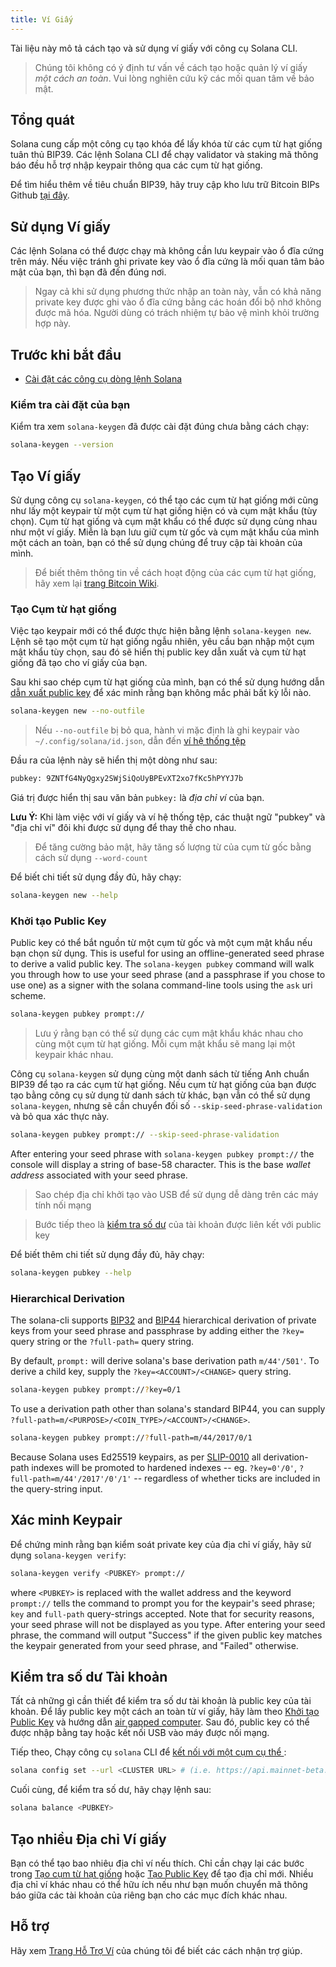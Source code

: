 ```yaml
---
title: Ví Giấy
---
```


Tài liệu này mô tả cách tạo và sử dụng ví giấy với công cụ Solana CLI.

> Chúng tôi không có ý định tư vấn về cách tạo hoặc quản lý ví giấy _một cách an toàn_. Vui lòng nghiên cứu kỹ các mối quan tâm về bảo mật.

## Tổng quát

Solana cung cấp một công cụ tạo khóa để lấy khóa từ các cụm từ hạt giống tuân thủ BIP39. Các lệnh Solana CLI để chạy validator và staking mã thông báo đều hỗ trợ nhập keypair thông qua các cụm từ hạt giống.

Để tìm hiểu thêm về tiêu chuẩn BIP39, hãy truy cập kho lưu trữ Bitcoin BIPs Github [tại đây](https://github.com/bitcoin/bips/blob/master/bip-0039.mediawiki).

## Sử dụng Ví giấy

Các lệnh Solana có thể được chạy mà không cần lưu keypair vào ổ đĩa cứng trên máy. Nếu việc tránh ghi private key vào ổ đĩa cứng là mối quan tâm bảo mật của bạn, thì bạn đã đến đúng nơi.

> Ngay cả khi sử dụng phương thức nhập an toàn này, vẫn có khả năng private key được ghi vào ổ đĩa cứng bằng các hoán đổi bộ nhớ không được mã hóa. Người dùng có trách nhiệm tự bảo vệ mình khỏi trường hợp này.

## Trước khi bắt đầu

- [Cài đặt các công cụ dòng lệnh Solana](../cli/install-solana-cli-tools.md)

### Kiểm tra cài đặt của bạn

Kiểm tra xem `solana-keygen` đã được cài đặt đúng chưa bằng cách chạy:

```bash
solana-keygen --version
```

## Tạo Ví giấy

Sử dụng công cụ `solana-keygen`, có thể tạo các cụm từ hạt giống mới cũng như lấy một keypair từ một cụm từ hạt giống hiện có và cụm mật khẩu (tùy chọn). Cụm từ hạt giống và cụm mật khẩu có thể được sử dụng cùng nhau như một ví giấy. Miễn là bạn lưu giữ cụm từ gốc và cụm mật khẩu của mình một cách an toàn, bạn có thể sử dụng chúng để truy cập tài khoản của mình.

> Để biết thêm thông tin về cách hoạt động của các cụm từ hạt giống, hãy xem lại [trang Bitcoin Wiki](https://en.bitcoin.it/wiki/Seed_phrase).

### Tạo Cụm từ hạt giống

Việc tạo keypair mới có thể được thực hiện bằng lệnh `solana-keygen new`. Lệnh sẽ tạo một cụm từ hạt giống ngẫu nhiên, yêu cầu bạn nhập một cụm mật khẩu tùy chọn, sau đó sẽ hiển thị public key dẫn xuất và cụm từ hạt giống đã tạo cho ví giấy của bạn.

Sau khi sao chép cụm từ hạt giống của mình, bạn có thể sử dụng hướng dẫn [dẫn xuất public key](#public-key-derivation) để xác minh rằng bạn không mắc phải bất kỳ lỗi nào.

```bash
solana-keygen new --no-outfile
```

> Nếu `--no-outfile` bị bỏ qua, hành vi mặc định là ghi keypair vào `~/.config/solana/id.json`, dẫn đến [ví hệ thống tệp](file-system-wallet.md)

Đầu ra của lệnh này sẽ hiển thị một dòng như sau:

```bash
pubkey: 9ZNTfG4NyQgxy2SWjSiQoUyBPEvXT2xo7fKc5hPYYJ7b
```

Giá trị được hiển thị sau văn bản `pubkey:` là _địa chỉ ví_ của bạn.

**Lưu Ý:** Khi làm việc với ví giấy và ví hệ thống tệp, các thuật ngữ "pubkey" và "địa chỉ ví" đôi khi được sử dụng để thay thế cho nhau.

> Để tăng cường bảo mật, hãy tăng số lượng từ của cụm từ gốc bằng cách sử dụng `--word-count`

Để biết chi tiết sử dụng đầy đủ, hãy chạy:

```bash
solana-keygen new --help
```

### Khởi tạo Public Key

Public key có thể bắt nguồn từ một cụm từ gốc và một cụm mật khẩu nếu bạn chọn sử dụng. This is useful for using an offline-generated seed phrase to derive a valid public key. The `solana-keygen pubkey` command will walk you through how to use your seed phrase (and a passphrase if you chose to use one) as a signer with the solana command-line tools using the `ask` uri scheme.

```bash
solana-keygen pubkey prompt://
```

> Lưu ý rằng bạn có thể sử dụng các cụm mật khẩu khác nhau cho cùng một cụm từ hạt giống. Mỗi cụm mật khẩu sẽ mang lại một keypair khác nhau.

Công cụ `solana-keygen` sử dụng cùng một danh sách từ tiếng Anh chuẩn BIP39 để tạo ra các cụm từ hạt giống. Nếu cụm từ hạt giống của bạn được tạo bằng công cụ sử dụng từ danh sách từ khác, bạn vẫn có thể sử dụng `solana-keygen`, nhưng sẽ cần chuyển đối số `--skip-seed-phrase-validation` và bỏ qua xác thực này.

```bash
solana-keygen pubkey prompt:// --skip-seed-phrase-validation
```

After entering your seed phrase with `solana-keygen pubkey prompt://` the console will display a string of base-58 character. This is the base _wallet address_ associated with your seed phrase.

> Sao chép địa chỉ khởi tạo vào USB để sử dụng dễ dàng trên các máy tính nối mạng

> Bước tiếp theo là [kiểm tra số dư](#checking-account-balance) của tài khoản được liên kết với public key

Để biết thêm chi tiết sử dụng đầy đủ, hãy chạy:

```bash
solana-keygen pubkey --help
```

### Hierarchical Derivation

The solana-cli supports [BIP32](https://github.com/bitcoin/bips/blob/master/bip-0032.mediawiki) and [BIP44](https://github.com/bitcoin/bips/blob/master/bip-0044.mediawiki) hierarchical derivation of private keys from your seed phrase and passphrase by adding either the `?key=` query string or the `?full-path=` query string.

By default, `prompt:` will derive solana's base derivation path `m/44'/501'`. To derive a child key, supply the `?key=<ACCOUNT>/<CHANGE>` query string.

```bash
solana-keygen pubkey prompt://?key=0/1
```

To use a derivation path other than solana's standard BIP44, you can supply `?full-path=m/<PURPOSE>/<COIN_TYPE>/<ACCOUNT>/<CHANGE>`.

```bash
solana-keygen pubkey prompt://?full-path=m/44/2017/0/1
```

Because Solana uses Ed25519 keypairs, as per [SLIP-0010](https://github.com/satoshilabs/slips/blob/master/slip-0010.md) all derivation-path indexes will be promoted to hardened indexes -- eg. `?key=0'/0'`, `?full-path=m/44'/2017'/0'/1'` -- regardless of whether ticks are included in the query-string input.

## Xác minh Keypair

Để chứng minh rằng bạn kiểm soát private key của địa chỉ ví giấy, hãy sử dụng `solana-keygen verify`:

```bash
solana-keygen verify <PUBKEY> prompt://
```

where `<PUBKEY>` is replaced with the wallet address and the keyword `prompt://` tells the command to prompt you for the keypair's seed phrase; `key` and `full-path` query-strings accepted. Note that for security reasons, your seed phrase will not be displayed as you type. After entering your seed phrase, the command will output "Success" if the given public key matches the keypair generated from your seed phrase, and "Failed" otherwise.

## Kiểm tra số dư Tài khoản

Tất cả những gì cần thiết để kiểm tra số dư tài khoản là public key của tài khoản. Để lấy public key một cách an toàn từ ví giấy, hãy làm theo [Khởi tạo Public Key](#public-key-derivation) và hướng dẫn [air gapped computer](<https://en.wikipedia.org/wiki/Air_gap_(networking)>). Sau đó, public key có thể được nhập bằng tay hoặc kết nối USB vào máy được nối mạng.

Tiếp theo, Chạy công cụ `solana` CLI để [kết nối với một cụm cụ thể ](../cli/choose-a-cluster.md):

```bash
solana config set --url <CLUSTER URL> # (i.e. https://api.mainnet-beta.solana.com)
```

Cuối cùng, để kiểm tra số dư, hãy chạy lệnh sau:

```bash
solana balance <PUBKEY>
```

## Tạo nhiều Địa chỉ Ví giấy

Bạn có thể tạo bao nhiêu địa chỉ ví nếu thích. Chỉ cần chạy lại các bước trong [Tạo cụm từ hạt giống](#seed-phrase-generation) hoặc [Tạo Public Key](#public-key-derivation) để tạo địa chỉ mới. Nhiều địa chỉ ví khác nhau có thể hữu ích nếu như bạn muốn chuyển mã thông báo giữa các tài khoản của riêng bạn cho các mục đích khác nhau.

## Hỗ trợ

Hãy xem [Trang Hỗ Trợ Ví](support.md) của chúng tôi để biết các cách nhận trợ giúp.
